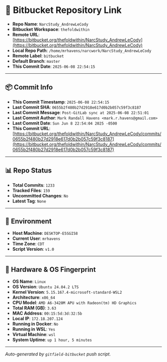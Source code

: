 # 🔗 Bitbucket Repository Link

- **Repo Name**: `NarcStudy_AndrewLeCody`
- **Bitbucket Workspace**: `thefoldwithin`
- **Remote URL**: [https://bitbucket.org/thefoldwithin/NarcStudy_AndrewLeCody](https://bitbucket.org/thefoldwithin/NarcStudy_AndrewLeCody)
- **Local Repo Path**: `/home/mrhavens/narcwork/NarcStudy_AndrewLeCody`
- **Remote Label**: `bitbucket`
- **Default Branch**: `master`
- **This Commit Date**: `2025-06-08 22:54:15`

---

## 📦 Commit Info

- **This Commit Timestamp**: `2025-06-08 22:54:15`
- **Last Commit SHA**: `0655b2f480b27d2918e617d0b2b057c59f3c8187`
- **Last Commit Message**: `Post-GitLab sync at 2025-06-08 22:51:01`
- **Last Commit Author**: `Mark Randall Havens <mark.r.havens@gmail.com>`
- **Last Commit Date**: `Sun Jun 8 22:54:04 2025 -0500`
- **This Commit URL**: [https://bitbucket.org/thefoldwithin/NarcStudy_AndrewLeCody/commits/0655b2f480b27d2918e617d0b2b057c59f3c8187](https://bitbucket.org/thefoldwithin/NarcStudy_AndrewLeCody/commits/0655b2f480b27d2918e617d0b2b057c59f3c8187)

---

## 📊 Repo Status

- **Total Commits**: `1233`
- **Tracked Files**: `159`
- **Uncommitted Changes**: `No`
- **Latest Tag**: `None`

---

## 🧭 Environment

- **Host Machine**: `DESKTOP-E5SGI58`
- **Current User**: `mrhavens`
- **Time Zone**: `CDT`
- **Script Version**: `v1.0`

---

## 🧬 Hardware & OS Fingerprint

- **OS Name**: `Linux`
- **OS Version**: `Ubuntu 24.04.2 LTS`
- **Kernel Version**: `5.15.167.4-microsoft-standard-WSL2`
- **Architecture**: `x86_64`
- **CPU Model**: `AMD A6-3420M APU with Radeon(tm) HD Graphics`
- **Total RAM (GB)**: `3.63`
- **MAC Address**: `00:15:5d:3d:32:5b`
- **Local IP**: `172.18.207.124`
- **Running in Docker**: `No`
- **Running in WSL**: `Yes`
- **Virtual Machine**: `wsl`
- **System Uptime**: `up 1 hour, 5 minutes`

---

_Auto-generated by `gitfield-bitbucket` push script._
